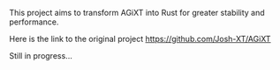 This project aims to transform AGiXT into Rust for greater stability and performance. 

Here is the link to the original project https://github.com/Josh-XT/AGiXT

Still in progress...
